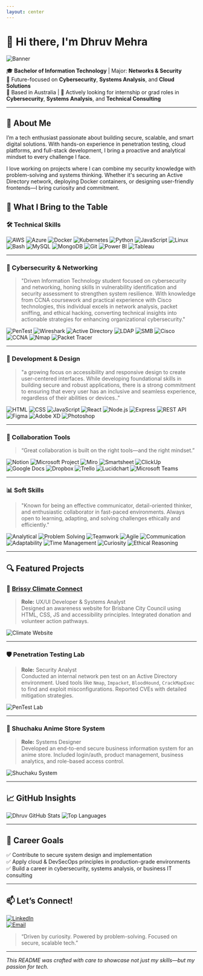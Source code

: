 ```yaml
---
layout: center
---
```


# 👋 Hi there, I'm **Dhruv Mehra**

![Banner](https://miro.medium.com/v2/resize:fit:1000/1*yJXbQF9JDj7aAJaXV8VePQ.gif)

🎓 **Bachelor of Information Technology** | Major: **Networks & Security**  
🔐 Future-focused on **Cybersecurity**, **Systems Analysis**, and **Cloud Solutions**  
📍 Based in Australia | 💬 Actively looking for internship or grad roles in **Cybersecurity**, **Systems Analysis**, and **Technical Consulting**

---

## 🧠 About Me
I’m a tech enthusiast passionate about building secure, scalable, and smart digital solutions. With hands-on experience in penetration testing, cloud platforms, and full-stack development, I bring a proactive and analytical mindset to every challenge I face.

I love working on projects where I can combine my security knowledge with problem-solving and systems thinking. Whether it's securing an Active Directory network, deploying Docker containers, or designing user-friendly frontends—I bring curiosity and commitment.

## 💼 What I Bring to the Table

### 🛠️ Technical Skills

![AWS](https://img.shields.io/badge/AWS-%23FF9900.svg?style=for-the-badge&logo=amazon-aws&logoColor=white)
![Azure](https://img.shields.io/badge/Azure-%230072C6.svg?style=for-the-badge&logo=microsoftazure&logoColor=white)
![Docker](https://img.shields.io/badge/Docker-%230db7ed.svg?style=for-the-badge&logo=docker&logoColor=white)
![Kubernetes](https://img.shields.io/badge/Kubernetes-%23326CE5.svg?style=for-the-badge&logo=kubernetes&logoColor=white)
![Python](https://img.shields.io/badge/Python-%233776AB.svg?style=for-the-badge&logo=python&logoColor=white)
![JavaScript](https://img.shields.io/badge/JavaScript-F7DF1E?style=for-the-badge&logo=javascript&logoColor=black)
![Linux](https://img.shields.io/badge/Linux-FCC624?style=for-the-badge&logo=linux&logoColor=black)
![Bash](https://img.shields.io/badge/Bash-4EAA25?style=for-the-badge&logo=gnu-bash&logoColor=white)
![MySQL](https://img.shields.io/badge/MySQL-4479A1?style=for-the-badge&logo=mysql&logoColor=white)
![MongoDB](https://img.shields.io/badge/MongoDB-47A248?style=for-the-badge&logo=mongodb&logoColor=white)
![Git](https://img.shields.io/badge/Git-F05032?style=for-the-badge&logo=git&logoColor=white)
![Power BI](https://img.shields.io/badge/Power%20BI-F2C811?style=for-the-badge&logo=powerbi&logoColor=black)
![Tableau](https://img.shields.io/badge/Tableau-E97627?style=for-the-badge&logo=tableau&logoColor=white)

---

### 🔐 Cybersecurity & Networking

> "Driven Information Technology student focused on cybersecurity and networking, honing skills in vulnerability identification and security assessment to strengthen system resilience. With knowledge from CCNA coursework and practical experience with Cisco technologies, this individual excels in network analysis, packet sniffing, and ethical hacking, converting technical insights into actionable strategies for enhancing organizational cybersecurity."

![PenTest](https://img.shields.io/badge/Penetration%20Testing-Informational?style=for-the-badge&logo=hackthebox&logoColor=white)
![Wireshark](https://img.shields.io/badge/Wireshark-1679A7?style=for-the-badge&logo=wireshark&logoColor=white)
![Active Directory](https://img.shields.io/badge/Active%20Directory-003366?style=for-the-badge&logo=microsoft&logoColor=white)
![LDAP](https://img.shields.io/badge/LDAP-005C84?style=for-the-badge&logoColor=white)
![SMB](https://img.shields.io/badge/SMB-0078D4?style=for-the-badge&logo=samba&logoColor=white)
![Cisco](https://img.shields.io/badge/Cisco-1BA0D7?style=for-the-badge&logo=cisco&logoColor=white)
![CCNA](https://img.shields.io/badge/CCNA-Certified-green?style=for-the-badge)
![Nmap](https://img.shields.io/badge/Nmap-4CAF50?style=for-the-badge&logo=nmap&logoColor=white)
![Packet Tracer](https://img.shields.io/badge/Cisco%20Packet%20Tracer-0288D1?style=for-the-badge&logo=cisco&logoColor=white)

---

### 🧰 Development & Design

> "a growing focus on accessibility and responsive design to create user-centered interfaces. While developing foundational skills in building secure and robust applications, there is a strong commitment to ensuring that every user has an inclusive and seamless experience, regardless of their abilities or devices.."

![HTML](https://img.shields.io/badge/HTML5-E34F26?style=for-the-badge&logo=html5&logoColor=white)
![CSS](https://img.shields.io/badge/CSS3-1572B6?style=for-the-badge&logo=css3&logoColor=white)
![JavaScript](https://img.shields.io/badge/JavaScript-F7DF1E?style=for-the-badge&logo=javascript&logoColor=black)
![React](https://img.shields.io/badge/React-20232A?style=for-the-badge&logo=react&logoColor=61DAFB)
![Node.js](https://img.shields.io/badge/Node.js-339933?style=for-the-badge&logo=nodedotjs&logoColor=white)
![Express](https://img.shields.io/badge/Express.js-000000?style=for-the-badge&logo=express&logoColor=white)
![REST API](https://img.shields.io/badge/REST%20API-005571?style=for-the-badge&logo=postman&logoColor=white)
![Figma](https://img.shields.io/badge/Figma-F24E1E?style=for-the-badge&logo=figma&logoColor=white)
![Adobe XD](https://img.shields.io/badge/Adobe%20XD-FF61F6?style=for-the-badge&logo=adobe-xd&logoColor=white)
![Photoshop](https://img.shields.io/badge/Adobe%20Photoshop-31A8FF?style=for-the-badge&logo=adobe-photoshop&logoColor=white)

---

### 🤝 Collaboration Tools

> “Great collaboration is built on the right tools—and the right mindset.”

![Notion](https://img.shields.io/badge/Notion-000000?style=for-the-badge&logo=notion&logoColor=white)
![Microsoft Project](https://img.shields.io/badge/Microsoft%20Project-217346?style=for-the-badge&logo=microsoft&logoColor=white)
![Miro](https://img.shields.io/badge/Miro-050038?style=for-the-badge&logo=miro&logoColor=white)
![Smartsheet](https://img.shields.io/badge/Smartsheet-003366?style=for-the-badge&logo=smartsheet&logoColor=white)
![ClickUp](https://img.shields.io/badge/ClickUp-7B68EE?style=for-the-badge&logo=clickup&logoColor=white)
![Google Docs](https://img.shields.io/badge/Google%20Docs-4285F4?style=for-the-badge&logo=google-docs&logoColor=white)
![Dropbox](https://img.shields.io/badge/Dropbox-0061FF?style=for-the-badge&logo=dropbox&logoColor=white)
![Trello](https://img.shields.io/badge/Trello-0052CC?style=for-the-badge&logo=trello&logoColor=white)
![Lucidchart](https://img.shields.io/badge/Lucidchart-F4871E?style=for-the-badge&logo=lucidchart&logoColor=white)
![Microsoft Teams](https://img.shields.io/badge/Microsoft%20Teams-6264A7?style=for-the-badge&logo=microsoft-teams&logoColor=white)

---

### 📊 Soft Skills

> "Known for being an effective communicator, detail-oriented thinker, and enthusiastic collaborator in fast-paced environments. Always open to learning, adapting, and solving challenges ethically and efficiently."

![Analytical](https://img.shields.io/badge/Analytical%20Thinking-%23FFC107?style=for-the-badge)
![Problem Solving](https://img.shields.io/badge/Problem%20Solving-%2300C853?style=for-the-badge)
![Teamwork](https://img.shields.io/badge/Team%20Collaboration-%23007BFF?style=for-the-badge)
![Agile](https://img.shields.io/badge/Agile%20Methods-%23F06292?style=for-the-badge)
![Communication](https://img.shields.io/badge/Communication-%23E040FB?style=for-the-badge)
![Adaptability](https://img.shields.io/badge/Adaptability-%23009688?style=for-the-badge)
![Time Management](https://img.shields.io/badge/Time%20Management-%23FF7043?style=for-the-badge)
![Curiosity](https://img.shields.io/badge/Continuous%20Learning-%233F51B5?style=for-the-badge)
![Ethical Reasoning](https://img.shields.io/badge/Ethical%20Reasoning-%238E24AA?style=for-the-badge)



---

## 🔍 Featured Projects

### 📌 [Brissy Climate Connect](https://github.com/dhruv-mehra/climate-website)
> **Role:** UX/UI Developer & Systems Analyst  
> Designed an awareness website for Brisbane City Council using HTML, CSS, JS and accessibility principles. Integrated donation and volunteer action pathways.

![Climate Website](https://user-images.githubusercontent.com/placeholder/project1.png)

---

### 🛡️ Penetration Testing Lab
> **Role:** Security Analyst  
> Conducted an internal network pen test on an Active Directory environment. Used tools like `Nmap`, `Impacket`, `BloodHound`, `CrackMapExec` to find and exploit misconfigurations. Reported CVEs with detailed mitigation strategies.

![PenTest Lab](https://user-images.githubusercontent.com/placeholder/project2.png)

---

### 🧠 Shuchaku Anime Store System
> **Role:** Systems Designer  
> Developed an end-to-end secure business information system for an anime store. Included login/auth, product management, business analytics, and role-based access control.

![Shuchaku System](https://user-images.githubusercontent.com/placeholder/project3.png)

---

## 📈 GitHub Insights

![Dhruv GitHub Stats](https://github-readme-stats.vercel.app/api?username=dhruv-mehra&show_icons=true&theme=tokyonight)
![Top Languages](https://github-readme-stats.vercel.app/api/top-langs/?username=dhruv-mehra&layout=compact&theme=tokyonight)

---

## 🧭 Career Goals
✅ Contribute to secure system design and implementation  
✅ Apply cloud & DevSecOps principles in production-grade environments  
✅ Build a career in cybersecurity, systems analysis, or business IT consulting

---

## 📫 Let’s Connect!

[![LinkedIn](https://img.shields.io/badge/LinkedIn-blue?style=for-the-badge&logo=linkedin&logoColor=white)](https://www.linkedin.com/in/ddhruv-mehra/)  
[![Email](https://img.shields.io/badge/Email-dhruv.work2006@gmail.com-red?style=for-the-badge&logo=gmail&logoColor=white)](mailto:dhruv.work2006@gmail.com)

> “Driven by curiosity. Powered by problem-solving. Focused on secure, scalable tech.”

---

_This README was crafted with care to showcase not just my skills—but my passion for tech._
